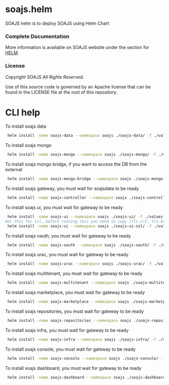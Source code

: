 # soajs.helm

SOAJS helm is to deploy SOAJS using Helm Chart

### Complete Documentation
More information is available on SOAJS website under the section for [HELM](https://soajsorg.atlassian.net/wiki/x/MQBhaw).

### License
*Copyright SOAJS All Rights Reserved.*

Use of this source code is governed by an Apache license that can be found in the LICENSE file at the root of this repository.


# CLI help
To install soajs data
```bash
 helm install -name soajs-data --namespace soajs ./soajs-data/ -f ./values.yaml
```
To install soajs mongo
```bash
 helm install -name soajs-mongo --namespace soajs ./soajs-mongo/ -f ./values.yaml
```
To install soajs mongo bridge, if you want to access the DB from the external
```bash
 helm install -name soajs-mongo-bridge --namespace soajs ./soajs-mongo-bridge/ -f ./values.yaml
```
To install soajs gateway, you  must wait for soajsdata to be ready 
```bash
 helm install -name soajs-controller --namespace soajs ./soajs-controller/ -f ./values.yaml
```
To install soajs ui, you  must wait for gateway to be ready
```bash
 helm install -name soajs-ui --namespace soajs ./soajs-ui/ -f ./values.yaml
#or this for ssl, before running this you need to copy (tls.crt, tls.key) into soajs-ui-ssl/resources
 helm install -name soajs-ui --namespace soajs ./soajs-ui-ssl/ -f ./values.yaml
```
To install soajs oauth, you  must wait for gateway to be ready 
```bash
 helm install -name soajs-oauth --namespace soajs ./soajs-oauth/ -f ./values.yaml
```
To install soajs urac, you  must wait for gateway to be ready  
```bash
 helm install -name soajs-urac --namespace soajs ./soajs-urac/ -f ./values.yaml
```
To install soajs multitenant, you  must wait for gateway to be ready  
```bash
 helm install -name soajs-multitenant --namespace soajs ./soajs-multitenant/ -f ./values.yaml
```
To install soajs marketplace, you  must wait for gateway to be ready  
```bash
 helm install -name soajs-marketplace --namespace soajs ./soajs-marketplace/ -f ./values.yaml
```
To install soajs repositories, you  must wait for gateway to be ready  
```bash
 helm install -name soajs-repositories --namespace soajs ./soajs-repositories/ -f ./values.yaml
```
To install soajs infra, you  must wait for gateway to be ready  
```bash
 helm install -name soajs-infra --namespace soajs ./soajs-infra/ -f ./values.yaml
```
To install soajs console, you  must wait for gateway to be ready  
```bash
 helm install -name soajs-console --namespace soajs ./soajs-console/ -f ./values.yaml
```
To install soajs dashboard, you  must wait for gateway to be ready  
```bash
 helm install -name soajs-dashboard --namespace soajs ./soajs-dashboard/ -f ./values.yaml
```


